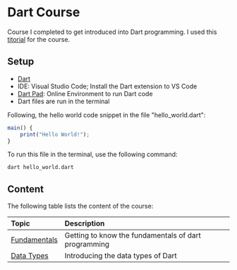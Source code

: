 # Dart Course #
Course I completed to get introduced into Dart programming. I used this [titorial](https://www.youtube.com/watch?v=Ej_Pcr4uC2Q) for the course.

## Setup ##
- [Dart](https://dart.dev/)
- IDE: Visual Studio Code; Install the Dart extension to VS Code
- [Dart Pad](https://dartpad.dev/): Online Environment to run Dart code
- Dart files are run in the terminal

 Following, the hello world code snippet in the file "hello_world.dart":

```javascript
main() {
    print("Hello World!");
}
```

To run this file in the terminal, use the following command:

```
dart hello_world.dart
```


## Content ##
The following table lists the content of the course:

| Topic | Description |
| :----- | :------------- |
| [Fundamentals ]() | Getting to know the fundamentals of dart programming |
| [Data Types]() | Introducing the data types of Dart |
